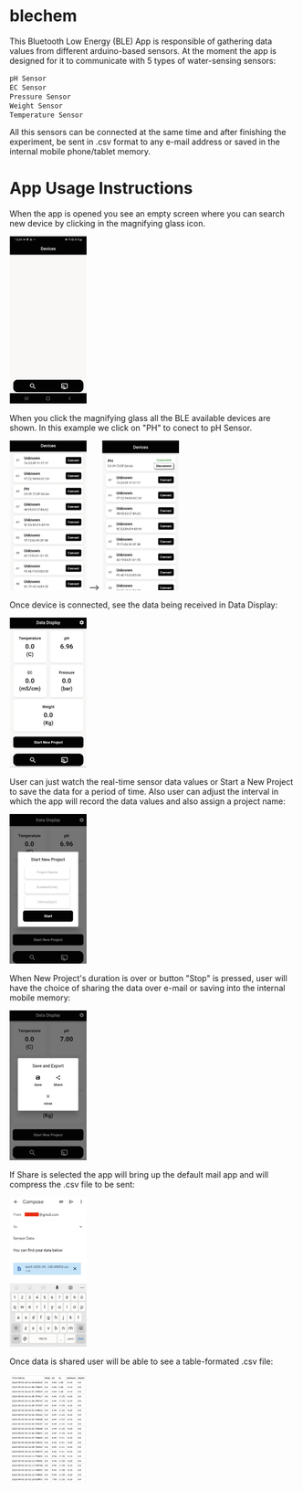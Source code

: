# blechem

This Bluetooth Low Energy (BLE) App is responsible of gathering data values from different arduino-based sensors.
At the moment the app is designed for it to communicate with 5 types of water-sensing sensors:
```
pH Sensor
EC Sensor
Pressure Sensor
Weight Sensor
Temperature Sensor
```
All this sensors can be connected at the same time and after finishing the experiment, be sent in .csv format to any e-mail address or saved in the internal mobile phone/tablet memory.

# App Usage Instructions
When the app is opened you see an empty screen where you can search new device by clicking in the magnifying glass icon.

![Welcome](images/screen-0-small.png)

When you click the magnifying glass all the BLE available devices are shown. In this example we click on "PH" to conect to pH Sensor.

![pH Sensor Connect](images/screen-search-device-small.png)   -->   ![pH Sensor Connected](images/screen-device-conected-small.png)

Once device is connected, see the data being received in Data Display:

![Data Display](images/screen-data-display-small.png)

User can just watch the real-time sensor data values or Start a New Project to save the data for a period of time. Also user can adjust the interval in which the app will record the data values and also assign a project name:

![New Project](images/screen-new-project-small.png)

When New Project's duration is over or button "Stop" is pressed, user will have the choice of sharing the data over e-mail or saving into the internal mobile memory:

![Share or Save](images/screen-save-export-small.png)

If Share is selected the app will bring up the default mail app and will compress the .csv file to be sent:

![Share](images/screen-share-small.png)

Once data is shared user will be able to see a table-formated .csv file:

![csv table](images/csv-table.png)
